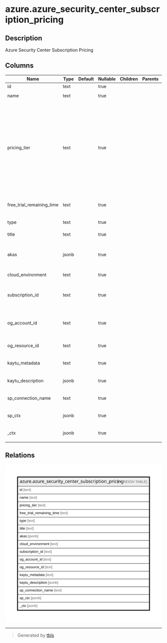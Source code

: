 # azure.azure_security_center_subscription_pricing

## Description

Azure Security Center Subscription Pricing

## Columns

| Name | Type | Default | Nullable | Children | Parents | Comment |
| ---- | ---- | ------- | -------- | -------- | ------- | ------- |
| id | text |  | true |  |  | The pricing id. |
| name | text |  | true |  |  | Name of the pricing. |
| pricing_tier | text |  | true |  |  | The pricing tier value. Azure Security Center is provided in two pricing tiers: free and standard, with the standard tier available with a trial period. The standard tier offers advanced security capabilities, while the free tier offers basic security features. |
| free_trial_remaining_time | text |  | true |  |  | The duration left for the subscriptions free trial period. |
| type | text |  | true |  |  | Type of the pricing. |
| title | text |  | true |  |  | Title of the resource. |
| akas | jsonb |  | true |  |  | Array of globally unique identifier strings (also known as) for the resource. |
| cloud_environment | text |  | true |  |  | The Azure Cloud Environment. |
| subscription_id | text |  | true |  |  | The Azure Subscription ID in which the resource is located. |
| og_account_id | text |  | true |  |  | The Platform Account ID in which the resource is located. |
| og_resource_id | text |  | true |  |  | The unique ID of the resource in opengovernance. |
| kaytu_metadata | text |  | true |  |  | Platform Metadata of the Azure resource. |
| kaytu_description | jsonb |  | true |  |  | The full model description of the resource |
| sp_connection_name | text |  | true |  |  | Steampipe connection name. |
| sp_ctx | jsonb |  | true |  |  | Steampipe context in JSON form. |
| _ctx | jsonb |  | true |  |  | Steampipe context in JSON form. |

## Relations

![er](azure.azure_security_center_subscription_pricing.svg)

---

> Generated by [tbls](https://github.com/k1LoW/tbls)
